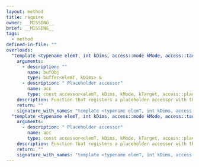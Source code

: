 ```yaml
---
layout: method
title: require
owner: __MISSING__
brief: __MISSING__
tags:
  - method
defined-in-file: ""
overloads:
  "template <typename elemT, int kDims, access::mode kMode, access::target kTarget>\nvoid require(buffer<elemT, kDims> &, const accessor<elemT, kDims, kMode, kTarget, access::placeholder::true_t> &)":
    arguments:
      - description: ""
        name: bufObj
        type: buffer<elemT, kDims> &
      - description: " Placeholder accessor"
        name: acc
        type: const accessor<elemT, kDims, kMode, kTarget, access::placeholder::true_t> &
    description: Function that registers a placeholder accessor with the handler and the associated storage. Defined in Codeplay Extension CP004. Will fail if accessor already associated with storage.
    return: ""
    signature_with_names: "template <typename elemT, int kDims, access::mode kMode, access::target kTarget>\nvoid require(buffer<elemT, kDims> & bufObj, const accessor<elemT, kDims, kMode, kTarget, access::placeholder::true_t> & acc)"
  "template <typename elemT, int kDims, access::mode kMode, access::target kTarget>\nvoid require(const accessor<elemT, kDims, kMode, kTarget, access::placeholder::true_t> &)":
    arguments:
      - description: " Placeholder accessor"
        name: acc
        type: const accessor<elemT, kDims, kMode, kTarget, access::placeholder::true_t> &
    description: Function that registers a placeholder accessor with the handler. Defined in Codeplay Extension CP004.
    return: ""
    signature_with_names: "template <typename elemT, int kDims, access::mode kMode, access::target kTarget>\nvoid require(const accessor<elemT, kDims, kMode, kTarget, access::placeholder::true_t> & acc)"
---
```

